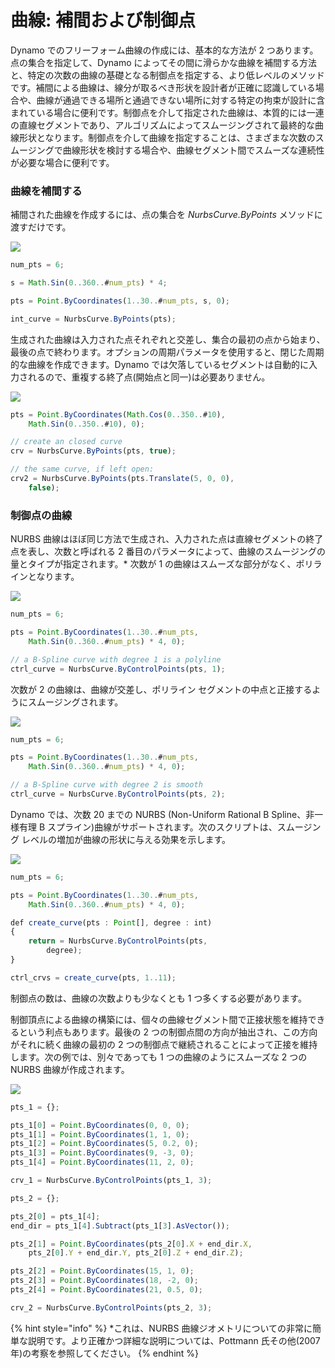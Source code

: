 # 曲線: 補間および制御点

Dynamo でのフリーフォーム曲線の作成には、基本的な方法が 2 つあります。点の集合を指定して、Dynamo によってその間に滑らかな曲線を補間する方法と、特定の次数の曲線の基礎となる制御点を指定する、より低レベルのメソッドです。補間による曲線は、線分が取るべき形状を設計者が正確に認識している場合や、曲線が通過できる場所と通過できない場所に対する特定の拘束が設計に含まれている場合に便利です。制御点を介して指定された曲線は、本質的には一連の直線セグメントであり、アルゴリズムによってスムージングされて最終的な曲線形状となります。制御点を介して曲線を指定することは、さまざまな次数のスムージングで曲線形状を検討する場合や、曲線セグメント間でスムーズな連続性が必要な場合に便利です。

### 曲線を補間する

補間された曲線を作成するには、点の集合を _NurbsCurve.ByPoints_ メソッドに渡すだけです。

![](../images/8-2/4/Curves\_01.png)

```js
num_pts = 6;

s = Math.Sin(0..360..#num_pts) * 4;

pts = Point.ByCoordinates(1..30..#num_pts, s, 0);

int_curve = NurbsCurve.ByPoints(pts);
```

生成された曲線は入力された点それぞれと交差し、集合の最初の点から始まり、最後の点で終わります。オプションの周期パラメータを使用すると、閉じた周期的な曲線を作成できます。Dynamo では欠落しているセグメントは自動的に入力されるので、重複する終了点(開始点と同一)は必要ありません。

![](../images/8-2/4/Curves\_02.png)

```js
pts = Point.ByCoordinates(Math.Cos(0..350..#10),
    Math.Sin(0..350..#10), 0);

// create an closed curve
crv = NurbsCurve.ByPoints(pts, true);

// the same curve, if left open:
crv2 = NurbsCurve.ByPoints(pts.Translate(5, 0, 0),
    false);
```

### 制御点の曲線

NURBS 曲線はほぼ同じ方法で生成され、入力された点は直線セグメントの終了点を表し、次数と呼ばれる 2 番目のパラメータによって、曲線のスムージングの量とタイプが指定されます。\* 次数が 1 の曲線はスムーズな部分がなく、ポリラインとなります。

![](../images/8-2/4/Curves\_03.png)

```js
num_pts = 6;

pts = Point.ByCoordinates(1..30..#num_pts,
    Math.Sin(0..360..#num_pts) * 4, 0);

// a B-Spline curve with degree 1 is a polyline
ctrl_curve = NurbsCurve.ByControlPoints(pts, 1);
```

次数が 2 の曲線は、曲線が交差し、ポリライン セグメントの中点と正接するようにスムージングされます。

![](../images/8-2/4/Curves\_04.png)

```js
num_pts = 6;

pts = Point.ByCoordinates(1..30..#num_pts,
    Math.Sin(0..360..#num_pts) * 4, 0);

// a B-Spline curve with degree 2 is smooth
ctrl_curve = NurbsCurve.ByControlPoints(pts, 2);
```

Dynamo では、次数 20 までの NURBS (Non-Uniform Rational B Spline、非一様有理 B スプライン)曲線がサポートされます。次のスクリプトは、スムージング レベルの増加が曲線の形状に与える効果を示します。

![](../images/8-2/4/Curves\_05.png)

```js
num_pts = 6;

pts = Point.ByCoordinates(1..30..#num_pts,
    Math.Sin(0..360..#num_pts) * 4, 0);

def create_curve(pts : Point[], degree : int)
{
	return = NurbsCurve.ByControlPoints(pts,
        degree);
}

ctrl_crvs = create_curve(pts, 1..11);
```

制御点の数は、曲線の次数よりも少なくとも 1 つ多くする必要があります。

制御頂点による曲線の構築には、個々の曲線セグメント間で正接状態を維持できるという利点もあります。最後の 2 つの制御点間の方向が抽出され、この方向がそれに続く曲線の最初の 2 つの制御点で継続されることによって正接を維持します。次の例では、別々であっても 1 つの曲線のようにスムーズな 2 つの NURBS 曲線が作成されます。

![](../images/8-2/4/Curves\_06.png)

```js
pts_1 = {};

pts_1[0] = Point.ByCoordinates(0, 0, 0);
pts_1[1] = Point.ByCoordinates(1, 1, 0);
pts_1[2] = Point.ByCoordinates(5, 0.2, 0);
pts_1[3] = Point.ByCoordinates(9, -3, 0);
pts_1[4] = Point.ByCoordinates(11, 2, 0);

crv_1 = NurbsCurve.ByControlPoints(pts_1, 3);

pts_2 = {};

pts_2[0] = pts_1[4];
end_dir = pts_1[4].Subtract(pts_1[3].AsVector());

pts_2[1] = Point.ByCoordinates(pts_2[0].X + end_dir.X,
    pts_2[0].Y + end_dir.Y, pts_2[0].Z + end_dir.Z);

pts_2[2] = Point.ByCoordinates(15, 1, 0);
pts_2[3] = Point.ByCoordinates(18, -2, 0);
pts_2[4] = Point.ByCoordinates(21, 0.5, 0);

crv_2 = NurbsCurve.ByControlPoints(pts_2, 3);
```

{% hint style="info" %}
\*これは、NURBS 曲線ジオメトリについての非常に簡単な説明です。より正確かつ詳細な説明については、Pottmann 氏その他(2007 年)の考察を参照してください。
{% endhint %}
